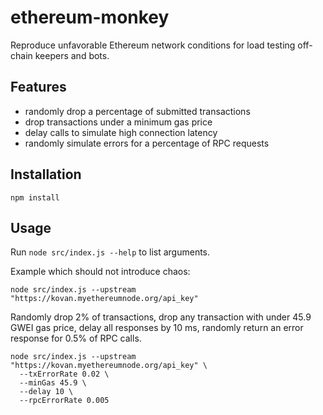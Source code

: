 # ethereum-monkey
Reproduce unfavorable Ethereum network conditions for load testing off-chain keepers and bots.

## Features
- randomly drop a percentage of submitted transactions
- drop transactions under a minimum gas price
- delay calls to simulate high connection latency
- randomly simulate errors for a percentage of RPC requests 

## Installation
`npm install`

## Usage
Run `node src/index.js --help` to list arguments.

Example which should not introduce chaos:
```
node src/index.js --upstream "https://kovan.myethereumnode.org/api_key"
```

Randomly drop 2% of transactions, drop any transaction with under 45.9 GWEI gas price, delay all responses by 10 ms, 
randomly return an error response for 0.5% of RPC calls.
```
node src/index.js --upstream "https://kovan.myethereumnode.org/api_key" \
  --txErrorRate 0.02 \
  --minGas 45.9 \
  --delay 10 \
  --rpcErrorRate 0.005
```